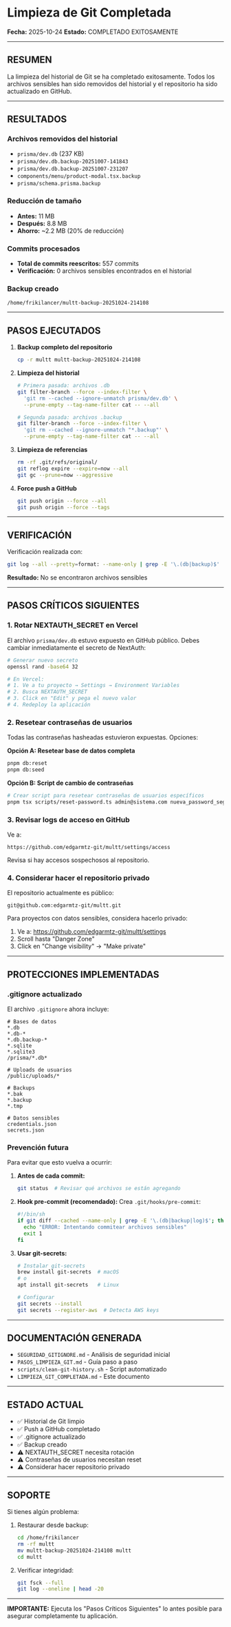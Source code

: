 # Limpieza de Git Completada

**Fecha:** 2025-10-24
**Estado:** COMPLETADO EXITOSAMENTE

---

## RESUMEN

La limpieza del historial de Git se ha completado exitosamente. Todos los archivos sensibles han sido removidos del historial y el repositorio ha sido actualizado en GitHub.

---

## RESULTADOS

### Archivos removidos del historial

- `prisma/dev.db` (237 KB)
- `prisma/dev.db.backup-20251007-141843`
- `prisma/dev.db.backup-20251007-231207`
- `components/menu/product-modal.tsx.backup`
- `prisma/schema.prisma.backup`

### Reducción de tamaño

- **Antes:** 11 MB
- **Después:** 8.8 MB
- **Ahorro:** ~2.2 MB (20% de reducción)

### Commits procesados

- **Total de commits reescritos:** 557 commits
- **Verificación:** 0 archivos sensibles encontrados en el historial

### Backup creado

`/home/frikilancer/multt-backup-20251024-214108`

---

## PASOS EJECUTADOS

1. **Backup completo del repositorio**
   ```bash
   cp -r multt multt-backup-20251024-214108
   ```

2. **Limpieza del historial**
   ```bash
   # Primera pasada: archivos .db
   git filter-branch --force --index-filter \
     'git rm --cached --ignore-unmatch prisma/dev.db' \
     --prune-empty --tag-name-filter cat -- --all

   # Segunda pasada: archivos .backup
   git filter-branch --force --index-filter \
     'git rm --cached --ignore-unmatch "*.backup"' \
     --prune-empty --tag-name-filter cat -- --all
   ```

3. **Limpieza de referencias**
   ```bash
   rm -rf .git/refs/original/
   git reflog expire --expire=now --all
   git gc --prune=now --aggressive
   ```

4. **Force push a GitHub**
   ```bash
   git push origin --force --all
   git push origin --force --tags
   ```

---

## VERIFICACIÓN

Verificación realizada con:
```bash
git log --all --pretty=format: --name-only | grep -E '\.(db|backup)$'
```

**Resultado:** No se encontraron archivos sensibles

---

## PASOS CRÍTICOS SIGUIENTES

### 1. Rotar NEXTAUTH_SECRET en Vercel

El archivo `prisma/dev.db` estuvo expuesto en GitHub público. Debes cambiar inmediatamente el secreto de NextAuth:

```bash
# Generar nuevo secreto
openssl rand -base64 32

# En Vercel:
# 1. Ve a tu proyecto → Settings → Environment Variables
# 2. Busca NEXTAUTH_SECRET
# 3. Click en "Edit" y pega el nuevo valor
# 4. Redeploy la aplicación
```

### 2. Resetear contraseñas de usuarios

Todas las contraseñas hasheadas estuvieron expuestas. Opciones:

**Opción A: Resetear base de datos completa**
```bash
pnpm db:reset
pnpm db:seed
```

**Opción B: Script de cambio de contraseñas**
```bash
# Crear script para resetear contraseñas de usuarios específicos
pnpm tsx scripts/reset-password.ts admin@sistema.com nueva_password_segura
```

### 3. Revisar logs de acceso en GitHub

Ve a:
```
https://github.com/edgarmtz-git/multt/settings/access
```

Revisa si hay accesos sospechosos al repositorio.

### 4. Considerar hacer el repositorio privado

El repositorio actualmente es público:
```
git@github.com:edgarmtz-git/multt.git
```

Para proyectos con datos sensibles, considera hacerlo privado:
1. Ve a: https://github.com/edgarmtz-git/multt/settings
2. Scroll hasta "Danger Zone"
3. Click en "Change visibility" → "Make private"

---

## PROTECCIONES IMPLEMENTADAS

### .gitignore actualizado

El archivo `.gitignore` ahora incluye:

```gitignore
# Bases de datos
*.db
*.db-*
*.db.backup-*
*.sqlite
*.sqlite3
/prisma/*.db*

# Uploads de usuarios
/public/uploads/*

# Backups
*.bak
*.backup
*.tmp

# Datos sensibles
credentials.json
secrets.json
```

### Prevención futura

Para evitar que esto vuelva a ocurrir:

1. **Antes de cada commit:**
   ```bash
   git status  # Revisar qué archivos se están agregando
   ```

2. **Hook pre-commit (recomendado):**
   Crea `.git/hooks/pre-commit`:
   ```bash
   #!/bin/sh
   if git diff --cached --name-only | grep -E '\.(db|backup|log)$'; then
     echo "ERROR: Intentando commitear archivos sensibles"
     exit 1
   fi
   ```

3. **Usar git-secrets:**
   ```bash
   # Instalar git-secrets
   brew install git-secrets  # macOS
   # o
   apt install git-secrets   # Linux

   # Configurar
   git secrets --install
   git secrets --register-aws  # Detecta AWS keys
   ```

---

## DOCUMENTACIÓN GENERADA

- `SEGURIDAD_GITIGNORE.md` - Análisis de seguridad inicial
- `PASOS_LIMPIEZA_GIT.md` - Guía paso a paso
- `scripts/clean-git-history.sh` - Script automatizado
- `LIMPIEZA_GIT_COMPLETADA.md` - Este documento

---

## ESTADO ACTUAL

- ✅ Historial de Git limpio
- ✅ Push a GitHub completado
- ✅ .gitignore actualizado
- ✅ Backup creado
- ⚠️ NEXTAUTH_SECRET necesita rotación
- ⚠️ Contraseñas de usuarios necesitan reset
- ⚠️ Considerar hacer repositorio privado

---

## SOPORTE

Si tienes algún problema:

1. Restaurar desde backup:
   ```bash
   cd /home/frikilancer
   rm -rf multt
   mv multt-backup-20251024-214108 multt
   cd multt
   ```

2. Verificar integridad:
   ```bash
   git fsck --full
   git log --oneline | head -20
   ```

---

**IMPORTANTE:** Ejecuta los "Pasos Críticos Siguientes" lo antes posible para asegurar completamente tu aplicación.

